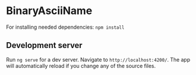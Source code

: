 # BinaryAsciiName

For installing needed dependencies: `npm install`
 
## Development server

Run `ng serve` for a dev server. Navigate to `http://localhost:4200/`. The app will automatically reload if you change any of the source files.

